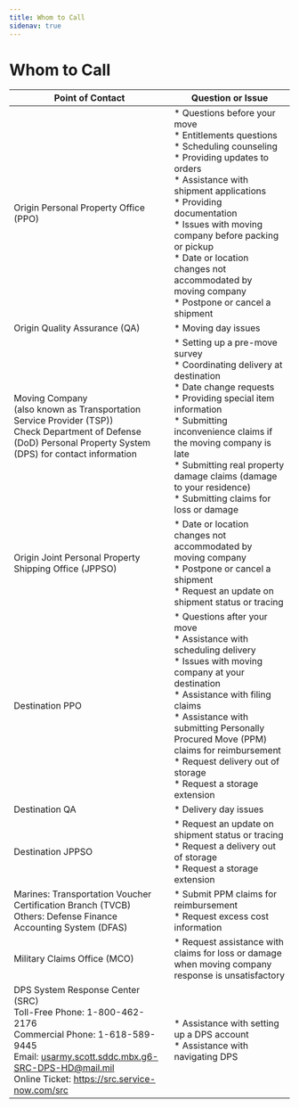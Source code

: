 ```yaml
---
title: Whom to Call
sidenav: true
---
```


# Whom to Call

| Point of Contact                                                                                                                                                                                                 | Question or Issue                                                                                                                                                                                                                                                                                                                                         |
|------------------------------------------------------------------------------------------------------------------------------------------------------------------------------------------------------------------|-----------------------------------------------------------------------------------------------------------------------------------------------------------------------------------------------------------------------------------------------------------------------------------------------------------------------------------------------------------|
| Origin Personal Property Office (PPO)                                                                                                                                                                            | * Questions before your move<br>* Entitlements questions<br>* Scheduling counseling<br>* Providing updates to orders<br>* Assistance with shipment applications<br>* Providing documentation<br>* Issues with moving company before packing or pickup<br>* Date or location changes not accommodated by moving company<br>* Postpone or cancel a shipment |
| Origin Quality Assurance (QA)                                                                                                                                                                                    | * Moving day issues                                                                                                                                                                                                                                                                                                                                       |
| Moving Company<br>(also known as Transportation Service Provider (TSP))<br>Check Department of Defense (DoD) Personal Property System (DPS) for contact information                                              | * Setting up a pre-move survey<br>* Coordinating delivery at destination<br>* Date change requests<br>* Providing special item information<br>* Submitting inconvenience claims if the moving company is late<br>* Submitting real property damage claims (damage to your residence)<br>* Submitting claims for loss or damage                            |
| Origin Joint Personal Property Shipping Office (JPPSO)                                                                                                                                                           | * Date or location changes not accommodated by moving company<br>* Postpone or cancel a shipment<br>* Request an update on shipment status or tracing                                                                                                                                                                                                     |
| Destination PPO                                                                                                                                                                                                  | * Questions after your move<br>* Assistance with scheduling delivery<br>* Issues with moving company at your destination<br>* Assistance with filing claims<br>* Assistance with submitting Personally Procured Move (PPM) claims for reimbursement<br>* Request delivery out of storage<br>* Request a storage extension                                 |
| Destination QA                                                                                                                                                                                                   | * Delivery day issues                                                                                                                                                                                                                                                                                                                                     |
| Destination JPPSO                                                                                                                                                                                                | * Request an update on shipment status or tracing<br>* Request a delivery out of storage<br>* Request a storage extension                                                                                                                                                                                                                                 |
| Marines: Transportation Voucher Certification Branch (TVCB)<br>Others: Defense Finance Accounting System (DFAS)                                                                                                  | * Submit PPM claims for reimbursement<br>* Request excess cost information                                                                                                                                                                                                                                                                                |
| Military Claims Office (MCO)                                                                                                                                                                                     | * Request assistance with claims for loss or damage when moving company response is unsatisfactory                                                                                                                                                                                                                                                        |
| DPS System Response Center (SRC)<br>Toll-Free Phone: 1-800-462-2176<br>Commercial Phone: 1-618-589-9445<br>Email: usarmy.scott.sddc.mbx.g6-SRC-DPS-HD@mail.mil<br>Online Ticket: https://src.service-now.com/src | * Assistance with setting up a DPS account<br>* Assistance with navigating DPS                                                                                                                                                                                                                                                                            |

